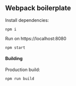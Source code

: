 ## Webpack boilerplate

Install dependencies:
```
npm i
```

Run on https://localhost:8080
```
npm start
```

#### Building

Production build:
```
npm run build
```
